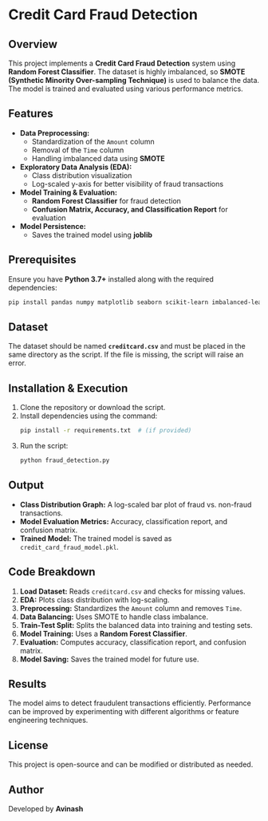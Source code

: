 # Credit Card Fraud Detection

## Overview
This project implements a **Credit Card Fraud Detection** system using **Random Forest Classifier**. The dataset is highly imbalanced, so **SMOTE (Synthetic Minority Over-sampling Technique)** is used to balance the data. The model is trained and evaluated using various performance metrics.

## Features
- **Data Preprocessing:**
  - Standardization of the `Amount` column
  - Removal of the `Time` column
  - Handling imbalanced data using **SMOTE**
- **Exploratory Data Analysis (EDA):**
  - Class distribution visualization
  - Log-scaled y-axis for better visibility of fraud transactions
- **Model Training & Evaluation:**
  - **Random Forest Classifier** for fraud detection
  - **Confusion Matrix, Accuracy, and Classification Report** for evaluation
- **Model Persistence:**
  - Saves the trained model using **joblib**

## Prerequisites
Ensure you have **Python 3.7+** installed along with the required dependencies:
```sh
pip install pandas numpy matplotlib seaborn scikit-learn imbalanced-learn joblib
```

## Dataset
The dataset should be named **`creditcard.csv`** and must be placed in the same directory as the script. If the file is missing, the script will raise an error.

## Installation & Execution
1. Clone the repository or download the script.
2. Install dependencies using the command:
   ```sh
   pip install -r requirements.txt  # (if provided)
   ```
3. Run the script:
   ```sh
   python fraud_detection.py
   ```

## Output
- **Class Distribution Graph:** A log-scaled bar plot of fraud vs. non-fraud transactions.
- **Model Evaluation Metrics:** Accuracy, classification report, and confusion matrix.
- **Trained Model:** The trained model is saved as `credit_card_fraud_model.pkl`.

## Code Breakdown
1. **Load Dataset:** Reads `creditcard.csv` and checks for missing values.
2. **EDA:** Plots class distribution with log-scaling.
3. **Preprocessing:** Standardizes the `Amount` column and removes `Time`.
4. **Data Balancing:** Uses SMOTE to handle class imbalance.
5. **Train-Test Split:** Splits the balanced data into training and testing sets.
6. **Model Training:** Uses a **Random Forest Classifier**.
7. **Evaluation:** Computes accuracy, classification report, and confusion matrix.
8. **Model Saving:** Saves the trained model for future use.

## Results
The model aims to detect fraudulent transactions efficiently. Performance can be improved by experimenting with different algorithms or feature engineering techniques.

## License
This project is open-source and can be modified or distributed as needed.

## Author
Developed by **Avinash**

